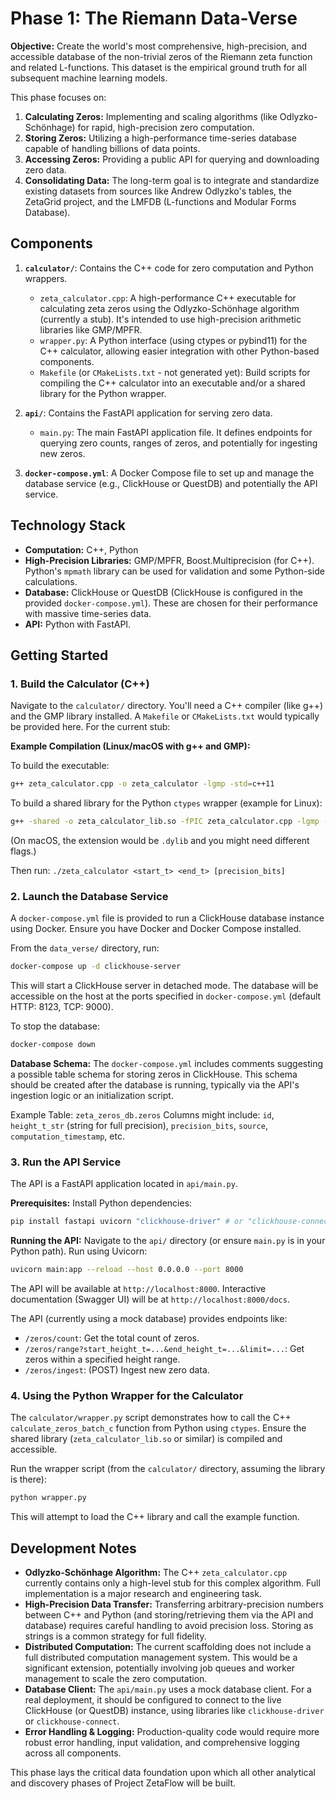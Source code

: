 # Phase 1: The Riemann Data-Verse

**Objective:** Create the world's most comprehensive, high-precision, and accessible database of the non-trivial zeros of the Riemann zeta function and related L-functions. This dataset is the empirical ground truth for all subsequent machine learning models.

This phase focuses on:
1.  **Calculating Zeros:** Implementing and scaling algorithms (like Odlyzko-Schönhage) for rapid, high-precision zero computation.
2.  **Storing Zeros:** Utilizing a high-performance time-series database capable of handling billions of data points.
3.  **Accessing Zeros:** Providing a public API for querying and downloading zero data.
4.  **Consolidating Data:** The long-term goal is to integrate and standardize existing datasets from sources like Andrew Odlyzko's tables, the ZetaGrid project, and the LMFDB (L-functions and Modular Forms Database).

## Components

1.  **`calculator/`**: Contains the C++ code for zero computation and Python wrappers.
    *   `zeta_calculator.cpp`: A high-performance C++ executable for calculating zeta zeros using the Odlyzko-Schönhage algorithm (currently a stub). It's intended to use high-precision arithmetic libraries like GMP/MPFR.
    *   `wrapper.py`: A Python interface (using ctypes or pybind11) for the C++ calculator, allowing easier integration with other Python-based components.
    *   `Makefile` (or `CMakeLists.txt` - not generated yet): Build scripts for compiling the C++ calculator into an executable and/or a shared library for the Python wrapper.

2.  **`api/`**: Contains the FastAPI application for serving zero data.
    *   `main.py`: The main FastAPI application file. It defines endpoints for querying zero counts, ranges of zeros, and potentially for ingesting new zeros.

3.  **`docker-compose.yml`**: A Docker Compose file to set up and manage the database service (e.g., ClickHouse or QuestDB) and potentially the API service.

## Technology Stack

*   **Computation:** C++, Python
*   **High-Precision Libraries:** GMP/MPFR, Boost.Multiprecision (for C++). Python's `mpmath` library can be used for validation and some Python-side calculations.
*   **Database:** ClickHouse or QuestDB (ClickHouse is configured in the provided `docker-compose.yml`). These are chosen for their performance with massive time-series data.
*   **API:** Python with FastAPI.

## Getting Started

### 1. Build the Calculator (C++)

Navigate to the `calculator/` directory. You'll need a C++ compiler (like g++) and the GMP library installed.
A `Makefile` or `CMakeLists.txt` would typically be provided here. For the current stub:

**Example Compilation (Linux/macOS with g++ and GMP):**

To build the executable:
```bash
g++ zeta_calculator.cpp -o zeta_calculator -lgmp -std=c++11
```

To build a shared library for the Python `ctypes` wrapper (example for Linux):
```bash
g++ -shared -o zeta_calculator_lib.so -fPIC zeta_calculator.cpp -lgmp -std=c++11
```
(On macOS, the extension would be `.dylib` and you might need different flags.)

Then run: `./zeta_calculator <start_t> <end_t> [precision_bits]`

### 2. Launch the Database Service

A `docker-compose.yml` file is provided to run a ClickHouse database instance using Docker.
Ensure you have Docker and Docker Compose installed.

From the `data_verse/` directory, run:
```bash
docker-compose up -d clickhouse-server
```
This will start a ClickHouse server in detached mode. The database will be accessible on the host at the ports specified in `docker-compose.yml` (default HTTP: 8123, TCP: 9000).

To stop the database:
```bash
docker-compose down
```

**Database Schema:**
The `docker-compose.yml` includes comments suggesting a possible table schema for storing zeros in ClickHouse. This schema should be created after the database is running, typically via the API's ingestion logic or an initialization script.

Example Table: `zeta_zeros_db.zeros`
Columns might include: `id`, `height_t_str` (string for full precision), `precision_bits`, `source`, `computation_timestamp`, etc.

### 3. Run the API Service

The API is a FastAPI application located in `api/main.py`.

**Prerequisites:**
Install Python dependencies:
```bash
pip install fastapi uvicorn "clickhouse-driver" # or "clickhouse-connect"
```

**Running the API:**
Navigate to the `api/` directory (or ensure `main.py` is in your Python path).
Run using Uvicorn:
```bash
uvicorn main:app --reload --host 0.0.0.0 --port 8000
```
The API will be available at `http://localhost:8000`. Interactive documentation (Swagger UI) will be at `http://localhost:8000/docs`.

The API (currently using a mock database) provides endpoints like:
*   `/zeros/count`: Get the total count of zeros.
*   `/zeros/range?start_height_t=...&end_height_t=...&limit=...`: Get zeros within a specified height range.
*   `/zeros/ingest`: (POST) Ingest new zero data.

### 4. Using the Python Wrapper for the Calculator

The `calculator/wrapper.py` script demonstrates how to call the C++ `calculate_zeros_batch_c` function from Python using `ctypes`.
Ensure the shared library (`zeta_calculator_lib.so` or similar) is compiled and accessible.

Run the wrapper script (from the `calculator/` directory, assuming the library is there):
```bash
python wrapper.py
```
This will attempt to load the C++ library and call the example function.

## Development Notes

*   **Odlyzko-Schönhage Algorithm:** The C++ `zeta_calculator.cpp` currently contains only a high-level stub for this complex algorithm. Full implementation is a major research and engineering task.
*   **High-Precision Data Transfer:** Transferring arbitrary-precision numbers between C++ and Python (and storing/retrieving them via the API and database) requires careful handling to avoid precision loss. Storing as strings is a common strategy for full fidelity.
*   **Distributed Computation:** The current scaffolding does not include a full distributed computation management system. This would be a significant extension, potentially involving job queues and worker management to scale the zero computation.
*   **Database Client:** The `api/main.py` uses a mock database client. For a real deployment, it should be configured to connect to the live ClickHouse (or QuestDB) instance, using libraries like `clickhouse-driver` or `clickhouse-connect`.
*   **Error Handling & Logging:** Production-quality code would require more robust error handling, input validation, and comprehensive logging across all components.

This phase lays the critical data foundation upon which all other analytical and discovery phases of Project ZetaFlow will be built.
